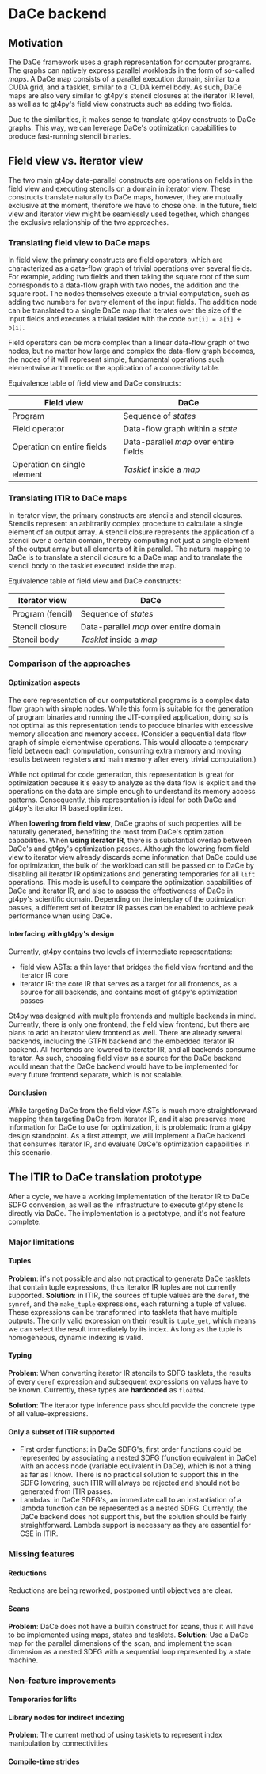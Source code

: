 # DaCe backend

## Motivation

The DaCe framework uses a graph representation for computer programs. The graphs can natively express parallel workloads in the form of so-called *maps*. A DaCe map consists of a parallel execution domain, similar to a CUDA grid, and a tasklet, similar to a CUDA kernel body. As such, DaCe maps are also very similar to gt4py's stencil closures at the iterator IR level, as well as to gt4py's field view constructs such as adding two fields.

Due to the similarities, it makes sense to translate gt4py constructs to DaCe graphs. This way, we can leverage DaCe's optimization capabilities to produce fast-running stencil binaries.

## Field view vs. iterator view

The two main gt4py data-parallel constructs are operations on fields in the field view and executing stencils on a domain in iterator view. These constructs translate naturally to DaCe maps, however, they are mutually exclusive at the moment, therefore we have to chose one. In the future, field view and iterator view might be seamlessly used together, which changes the exclusive relationship of the two approaches.

### Translating field view to DaCe maps

In field view, the primary constructs are field operators, which are characterized as a data-flow graph of trivial operations over several fields. For example, adding two fields and then taking the square root of the sum corresponds to a data-flow graph with two nodes, the addition and the square root. The nodes themselves execute a trivial computation, such as adding two numbers for every element of the input fields. The addition node can be translated to a single DaCe map that iterates over the size of the input fields and executes a trivial tasklet with the code `out[i] = a[i] + b[i]`.

Field operators can be more complex than a linear data-flow graph of two nodes, but no matter how large and complex the data-flow graph becomes, the nodes of it will represent simple, fundamental operations such elementwise arithmetic or the application of a connectivity table.  

Equivalence table of field view and DaCe constructs:

| Field view                  | DaCe                                   |
|-----------------------------|----------------------------------------|
| Program                     | Sequence of *states*                   |
| Field operator              | Data-flow graph within a *state*       |
| Operation on entire fields  | Data-parallel *map* over entire fields |
| Operation on single element | *Tasklet* inside a *map*               |

### Translating ITIR to DaCe maps

In iterator view, the primary constructs are stencils and stencil closures. Stencils represent an arbitrarily complex procedure to calculate a single element of an output array. A stencil closure represents the application of a stencil over a certain domain, thereby computing not just a single element of the output array but all elements of it in parallel. The natural mapping to DaCe is to translate a stencil closure to a DaCe map and to translate the stencil body to the tasklet executed inside the map.

Equivalence table of field view and DaCe constructs:

| Iterator view    | DaCe                                   |
|------------------|----------------------------------------|
| Program (fencil) | Sequence of *states*                   |
| Stencil closure  | Data-parallel *map* over entire domain |
| Stencil body     | *Tasklet* inside a *map*               |

### Comparison of the approaches

#### Optimization aspects

The core representation of our computational programs is a complex data flow graph with simple nodes. While this form is suitable for the generation of program binaries and running the JIT-compiled application, doing so is not optimal as this representation tends to produce binaries with excessive memory allocation and memory access. (Consider a sequential data flow graph of simple elementwise operations. This would allocate a temporary field between each computation, consuming extra memory and moving results between registers and main memory after every trivial computation.)

While not optimal for code generation, this representation is great for optimization because it's easy to analyze as the data flow is explicit and the operations on the data are simple enough to understand its memory access patterns. Consequently, this representation is ideal for both DaCe and gt4py's iterator IR based optimizer.

When **lowering from field view**, DaCe graphs of such properties will be naturally generated, benefiting the most from DaCe's optimization capabilities. When **using iterator IR**, there is a substantial overlap between DaCe's and gt4py's optimization passes. Although the lowering from field view to iterator view already discards some information that DaCe could use for optimization, the bulk of the workload can still be passed on to DaCe by disabling all iterator IR optimizations and generating temporaries for all `lift` operations. This mode is useful to compare the optimization capabilities of DaCe and iterator IR, and also to assess the effectiveness of DaCe in gt4py's scientific domain. Depending on the interplay of the optimization passes, a different set of iterator IR passes can be enabled to achieve peak performance when using DaCe.

#### Interfacing with gt4py's design

Currently, gt4py contains two levels of intermediate representations:
- field view ASTs: a thin layer that bridges the field view frontend and the iterator IR core
- iterator IR: the core IR that serves as a target for all frontends, as a source for all backends, and contains most of gt4py's optimization passes

Gt4py was designed with multiple frontends and multiple backends in mind. Currently, there is only one frontend, the field view frontend, but there are plans to add an iterator view frontend as well. There are already several backends, including the GTFN backend and the embedded iterator IR backend. All frontends are lowered to iterator IR, and all backends consume iterator. As such, choosing field view as a source for the DaCe backend would mean that the DaCe backend would have to be implemented for every future frontend separate, which is not scalable.

#### Conclusion

While targeting DaCe from the field view ASTs is much more straightforward mapping than targeting DaCe from iterator IR, and it also preserves more information for DaCe to use for optimization, it is problematic from a gt4py design standpoint. As a first attempt, we will implement a DaCe backend that consumes iterator IR, and evaluate DaCe's optimization capabilities in this scenario.

## The ITIR to DaCe translation prototype

After a cycle, we have a working implementation of the iterator IR to DaCe SDFG conversion, as well as the infrastructure to execute gt4py stencils directly via DaCe. The implementation is a prototype, and it's not feature complete.

### Major limitations

#### Tuples

**Problem**: it's not possible and also not practical to generate DaCe tasklets that contain tuple expressions, thus iterator IR tuples are not currently supported.
**Solution**: in ITIR, the sources of tuple values are the `deref`, the `symref`, and the `make_tuple` expressions, each returning a tuple of values. These expressions can be transformed into tasklets that have multiple outputs. The only valid expression on their result is `tuple_get`, which means we can select the result immediately by its index. As long as the tuple is homogeneous, dynamic indexing is valid.

#### Typing

**Problem**: When converting iterator IR stencils to SDFG tasklets, the results of every `deref` expression and subsequent expressions on values have to be known. Currently, these types are **hardcoded** as `float64`.

**Solution**: The iterator type inference pass should provide the concrete type of all value-expressions.  

#### Only a subset of ITIR supported

- First order functions: in DaCe SDFG's, first order functions could be represented by associating a nested SDFG (function equivalent in DaCe) with an access node (variable equivalent in DaCe), which is not a thing as far as I know. There is no practical solution to support this in the SDFG lowering, such ITIR will always be rejected and should not be generated from ITIR passes.
- Lambdas: in DaCe SDFG's, an immediate call to an instantiation of a lambda function can be represented as a nested SDFG. Currently, the DaCe backend does not support this, but the solution should be fairly straightforward. Lambda support is necessary as they are essential for CSE in ITIR. 

### Missing features

#### Reductions

Reductions are being reworked, postponed until objectives are clear.

#### Scans

**Problem**: DaCe does not have a builtin construct for scans, thus it will have to be implemented using maps, states and tasklets.
**Solution**: Use a DaCe map for the parallel dimensions of the scan, and implement the scan dimension as a nested SDFG with a sequential loop represented by a state machine.

### Non-feature improvements

#### Temporaries for lifts

#### Library nodes for indirect indexing

**Problem**: The current method of using tasklets to represent index manipulation by connectivities  

#### Compile-time strides